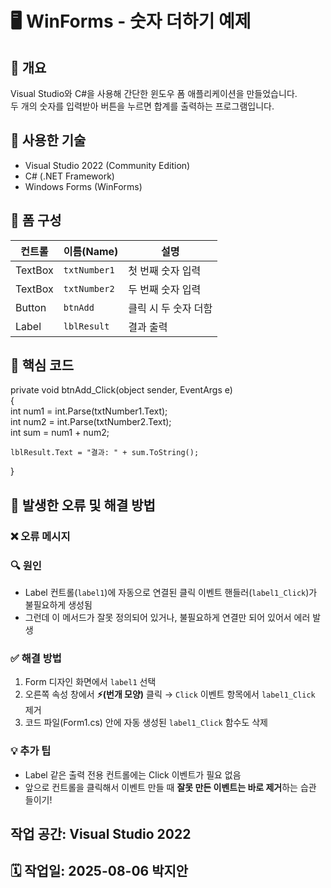 # 🖥️ WinForms - 숫자 더하기 예제

## 📌 개요
Visual Studio와 C#을 사용해 간단한 윈도우 폼 애플리케이션을 만들었습니다.  
두 개의 숫자를 입력받아 버튼을 누르면 합계를 출력하는 프로그램입니다.

## 🧩 사용한 기술
- Visual Studio 2022 (Community Edition)
- C# (.NET Framework)
- Windows Forms (WinForms)

## 🎨 폼 구성

| 컨트롤 | 이름(Name)     | 설명 |
|--------|----------------|------|
| TextBox | `txtNumber1`   | 첫 번째 숫자 입력 |
| TextBox | `txtNumber2`   | 두 번째 숫자 입력 |
| Button  | `btnAdd`       | 클릭 시 두 숫자 더함 |
| Label   | `lblResult`    | 결과 출력 |

## 🧠 핵심 코드

private void btnAdd_Click(object sender, EventArgs e)  
{  
    int num1 = int.Parse(txtNumber1.Text);  
    int num2 = int.Parse(txtNumber2.Text);  
    int sum = num1 + num2;  
  
    lblResult.Text = "결과: " + sum.ToString();  
}  
  
## 🐞 발생한 오류 및 해결 방법

### ❌ 오류 메시지

### 🔍 원인
- Label 컨트롤(`label1`)에 자동으로 연결된 클릭 이벤트 핸들러(`label1_Click`)가 불필요하게 생성됨
- 그런데 이 메서드가 잘못 정의되어 있거나, 불필요하게 연결만 되어 있어서 에러 발생

### ✅ 해결 방법
1. Form 디자인 화면에서 `label1` 선택
2. 오른쪽 속성 창에서 **⚡(번개 모양)** 클릭 → `Click` 이벤트 항목에서 `label1_Click` 제거
3. 코드 파일(Form1.cs) 안에 자동 생성된 `label1_Click` 함수도 삭제

### 💡 추가 팁
- Label 같은 출력 전용 컨트롤에는 Click 이벤트가 필요 없음
- 앞으로 컨트롤을 클릭해서 이벤트 만들 때 **잘못 만든 이벤트는 바로 제거**하는 습관 들이기!

## 작업 공간: Visual Studio 2022
## 🗓️ 작업일: 2025-08-06 박지안
